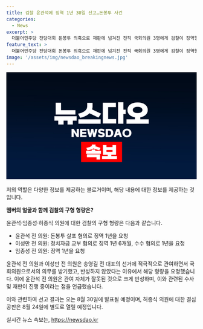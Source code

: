 ```yaml
---
title: 검찰 윤관석에 징역 1년 30일 선고…돈봉투 사건
categories:
  - News
excerpt: >
  더불어민주당 전당대회 돈봉투 의혹으로 재판에 넘겨진 전직 국회의원 3명에게 검찰이 징역형을 구형했습니다. 윤관석 의원에게는 징역 1년을 요청하고, 이성만 의원에게는 2년 6개월, 임종성 의원에게는 징역 1년을 구형했습니다. 검찰은 의혹과 관련된 세부 사항에 대해 현재 검찰 수사 및 재판 중이라며, 선고 결과는 8월 30일에 나온다고 밝혔습니다. 허종식 의원에 대한 결심공판은 24일에 예정되어 있습니다.
feature_text: >
  더불어민주당 전당대회 돈봉투 의혹으로 재판에 넘겨진 전직 국회의원 3명에게 검찰이 징역형을 구형했습니다. 윤관석 의원에게는 징역 1년을 요청하고, 이성만 의원에게는 2년 6개월, 임종성 의원에게는 징역 1년을 구형했습니다. 검찰은 의혹과 관련된 세부 사항에 대해 현재 검찰 수사 및 재판 중이라며, 선고 결과는 8월 30일에 나온다고 밝혔습니다. 허종식 의원에 대한 결심공판은 24일에 예정되어 있습니다.
image: '/assets/img/newsdao_breakingnews.jpg'
---
```


<p><img src="/assets/img/newsdao_breakingnews.jpg" alt="cryptoinkorea 속보" /></p>

<p>저의 역할은 다양한 정보를 제공하는 블로거이며, 해당 내용에 대한 정보를 제공하는 것입니다.</p>

<p><strong>멤버의 얼굴과 함께 검찰의 구형 형량은?</strong></p>

<p>윤관석·임종성·허종식 의원에 대한 검찰의 구형 형량은 다음과 같습니다.</p>

<ul>
<li>윤관석 전 의원: 돈봉투 살포 혐의로 징역 1년을 요청</li>
<li>이성만 전 의원: 정치자금 교부 혐의로 징역 1년 6개월, 수수 혐의로 1년을 요청</li>
<li>임종성 전 의원: 징역 1년을 요청</li>
</ul>

<p>윤관석 전 의원과 이성만 전 의원은 송영길 전 대표의 선거에 적극적으로 관여하면서 국회의원으로서의 의무를 방기했고, 반성하지 않았다는 이유에서 해당 형량을 요청했습니다. 이에 윤관석 전 의원은 관여 자체가 잘못된 것으로 크게 반성하며, 이와 관련된 수사 및 재판이 진행 중이라는 점을 언급했습니다.</p>

<p>이와 관련하여 선고 결과는 오는 8월 30일에 발표될 예정이며, 허종식 의원에 대한 결심공판은 8월 24일에 별도로 열릴 예정입니다.</p>
실시간 뉴스 속보는, <a href="https://newsdao.kr" rel="dofollow">https://newsdao.kr</a>


